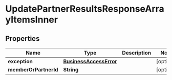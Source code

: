

# UpdatePartnerResultsResponseArrayItemsInner

## Properties

Name | Type | Description | Notes
------------ | ------------- | ------------- | -------------
**exception** | [**BusinessAccessError**](BusinessAccessError.md) |  |  [optional]
**memberOrPartnerId** | **String** |  |  [optional]




